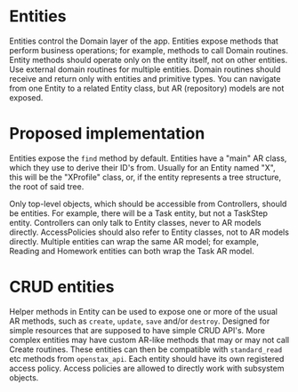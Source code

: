 # Entities
Entities control the Domain layer of the app.
Entities expose methods that perform business operations;
for example, methods to call Domain routines.
Entity methods should operate only on the entity itself, not on other entities.
Use external domain routines for multiple entities.
Domain routines should receive and return only with entities and primitive types.
You can navigate from one Entity to a related Entity class,
but AR (repository) models are not exposed.

# Proposed implementation
Entities expose the `find` method by default.
Entities have a "main" AR class, which they use to derive their ID's from.
Usually for an Entity named "X", this will be the "XProfile" class,
or, if the entity represents a tree structure, the root of said tree.

Only top-level objects, which should be accessible from Controllers, should be entities.
For example, there will be a Task entity, but not a TaskStep entity.
Controllers can only talk to Entity classes, never to AR models directly.
AccessPolicies should also refer to Entity classes, not to AR models directly.
Multiple entities can wrap the same AR model; for example,
Reading and Homework entities can both wrap the Task AR model.

# CRUD entities
Helper methods in Entity can be used to expose one or more of the usual AR methods,
such as `create`, `update`, `save` and/or `destroy`.
Designed for simple resources that are supposed to have simple CRUD API's.
More complex entities may have custom AR-like methods that may or may not call Create routines.
These entities can then be compatible with `standard_read` etc methods from `openstax_api`.
Each entity should have its own registered access policy.
Access policies are allowed to directly work with subsystem objects.
